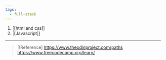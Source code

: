 ```yaml
---
tags:
  - full-stack
---
```

1. [[html and css]]
2. [[Javascript]]



---
>[!Reference]
>https://www.theodinproject.com/paths
>https://www.freecodecamp.org/learn/





